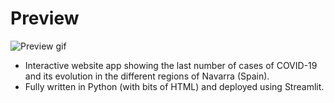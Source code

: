 
# Preview
![Preview gif](https://i.imgur.com/qDkhqQs.gif)

- Interactive website app showing the last number of cases of COVID-19 and its evolution in the different regions of Navarra (Spain).
- Fully written in Python (with bits of HTML) and deployed using Streamlit.
